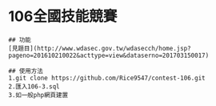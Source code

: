 # 106全國技能競賽
	## 功能
	[見題目](http://www.wdasec.gov.tw/wdasecch/home.jsp?pageno=201610210022&acttype=view&dataserno=201703150017)

	## 使用方法
	1.git clone https://github.com/Rice9547/contest-106.git
	2.匯入106-3.sql
	3.如一般php網頁建置